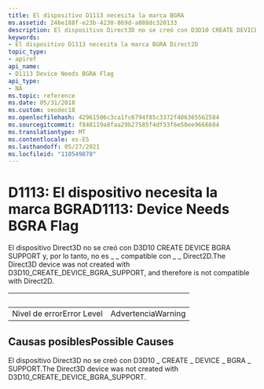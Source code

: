 ```yaml
---
title: El dispositivo D1113 necesita la marca BGRA
ms.assetid: 246e188f-e23b-4230-869d-a888dc320133
description: El dispositivo Direct3D no se creó con D3D10 CREATE DEVICE BGRA SUPPORT y, por lo tanto, no es \_ \_ compatible con \_ \_ Direct2D.
keywords:
- El dispositivo D1113 necesita la marca BGRA Direct2D
topic_type:
- apiref
api_name:
- D1113 Device Needs BGRA Flag
api_type:
- NA
ms.topic: reference
ms.date: 05/31/2018
ms.custom: seodec18
ms.openlocfilehash: 42961506c3ca1fc6794f85c3372f406365562584
ms.sourcegitcommit: f848119a8faa29b27585f4df53f6e50ee9666684
ms.translationtype: MT
ms.contentlocale: es-ES
ms.lasthandoff: 05/27/2021
ms.locfileid: "110549870"
---
```

# <a name="d1113-device-needs-bgra-flag"></a><span data-ttu-id="bbda0-104">D1113: El dispositivo necesita la marca BGRA</span><span class="sxs-lookup"><span data-stu-id="bbda0-104">D1113: Device Needs BGRA Flag</span></span>

<span data-ttu-id="bbda0-105">El dispositivo Direct3D no se creó con D3D10 CREATE DEVICE BGRA SUPPORT y, por lo tanto, no es \_ \_ compatible con \_ \_ Direct2D.</span><span class="sxs-lookup"><span data-stu-id="bbda0-105">The Direct3D device was not created with D3D10\_CREATE\_DEVICE\_BGRA\_SUPPORT, and therefore is not compatible with Direct2D.</span></span>



| &nbsp;      |  &nbsp; |
|-------------|---------|
| <span data-ttu-id="bbda0-106">Nivel de error</span><span class="sxs-lookup"><span data-stu-id="bbda0-106">Error Level</span></span> | <span data-ttu-id="bbda0-107">Advertencia</span><span class="sxs-lookup"><span data-stu-id="bbda0-107">Warning</span></span> |



 

## <a name="possible-causes"></a><span data-ttu-id="bbda0-108">Causas posibles</span><span class="sxs-lookup"><span data-stu-id="bbda0-108">Possible Causes</span></span>

<span data-ttu-id="bbda0-109">El dispositivo Direct3D no se creó con D3D10 \_ CREATE \_ DEVICE \_ BGRA \_ SUPPORT.</span><span class="sxs-lookup"><span data-stu-id="bbda0-109">The Direct3D device was not created with D3D10\_CREATE\_DEVICE\_BGRA\_SUPPORT.</span></span>

 

 




